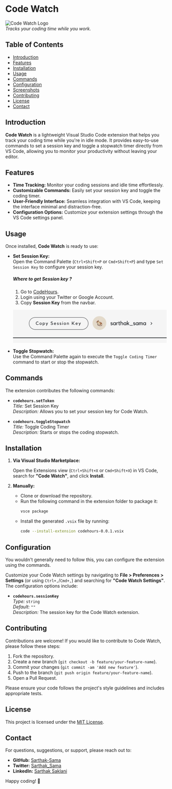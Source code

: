 # Code Watch

![Code Watch Logo](images/icon.png)  
_Tracks your coding time while you work._

## Table of Contents

- [Introduction](#introduction)
- [Features](#features)
- [Installation](#installation)
- [Usage](#usage)
- [Commands](#commands)
- [Configuration](#configuration)
- [Screenshots](#screenshots)
- [Contributing](#contributing)
- [License](#license)
- [Contact](#contact)

## Introduction

**Code Watch** is a lightweight Visual Studio Code extension that helps you track your coding time while you're in idle mode. It provides easy-to-use commands to set a session key and toggle a stopwatch timer directly from VS Code, allowing you to monitor your productivity without leaving your editor.

## Features

- **Time Tracking:** Monitor your coding sessions and idle time effortlessly.
- **Customizable Commands:** Easily set your session key and toggle the coding timer.
- **User-Friendly Interface:** Seamless integration with VS Code, keeping the interface minimal and distraction-free.
- **Configuration Options:** Customize your extension settings through the VS Code settings panel.

## Usage

Once installed, **Code Watch** is ready to use:

- **Set Session Key:**  
  Open the Command Palette (`Ctrl+Shift+P` or `Cmd+Shift+P`) and type `Set Session Key` to configure your session key.

  ##### Where to get Session key ?

  1. Go to [CodeHours](http://localhost:5173/).
  2. Login using your Twitter or Google Account.
  3. Copy **Session Key** from the navbar.

  ![Main Interface](images/copySessionKeySS.png)

- **Toggle Stopwatch:**  
  Use the Command Palette again to execute the `Toggle Coding Timer` command to start or stop the stopwatch.

## Commands

The extension contributes the following commands:

- **`codehours.setToken`**  
  _Title:_ Set Session Key  
  _Description:_ Allows you to set your session key for Code Watch.

- **`codehours.toggleStopwatch`**  
  _Title:_ Toggle Coding Timer  
  _Description:_ Starts or stops the coding stopwatch.

## Installation

1. **Via Visual Studio Marketplace:**

   Open the Extensions view (`Ctrl+Shift+X` or `Cmd+Shift+X`) in VS Code, search for **"Code Watch"**, and click **Install**.

2. **Manually:**

   - Clone or download the repository.
   - Run the following command in the extension folder to package it:
     ```sh
     vsce package
     ```
   - Install the generated `.vsix` file by running:
     ```sh
     code --install-extension codehours-0.0.1.vsix
     ```

## Configuration

You wouldn't generally need to follow this, you can configure the extension using the commands.

Customize your Code Watch settings by navigating to **File > Preferences > Settings** (or using `Ctrl+,`/`Cmd+,`) and searching for **"Code Watch Settings"**. The configuration options include:

- **`codehours.sessionKey`**  
  _Type:_ `string`  
  _Default:_ `""`  
  _Description:_ The session key for the Code Watch extension.

## Contributing

Contributions are welcome! If you would like to contribute to Code Watch, please follow these steps:

1. Fork the repository.
2. Create a new branch (`git checkout -b feature/your-feature-name`).
3. Commit your changes (`git commit -am 'Add new feature'`).
4. Push to the branch (`git push origin feature/your-feature-name`).
5. Open a Pull Request.

Please ensure your code follows the project's style guidelines and includes appropriate tests.

## License

This project is licensed under the [MIT License](LICENSE).

## Contact

For questions, suggestions, or support, please reach out to:

- **GitHub:** [Sarthak-Sama](https://github.com/Sarthak-Sama)
- **Twitter:** [Sarthak_Sama](https://x.com/Sarthak_Sama)
- **LinkedIn:** [Sarthak Saklani](https://x.com/Sarthak_Sama)

Happy coding! 🚀
